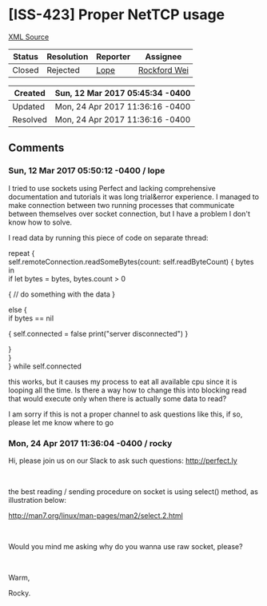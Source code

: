 # [ISS-423] Proper NetTCP usage

[XML Source](../xml/ISS-423.xml)
<p></p>





Status|Resolution|Reporter|Assignee
------|----------|--------|--------
Closed|Rejected|[Lope](Lope)|[Rockford Wei]($rocky)





Created|Sun, 12 Mar 2017 05:45:34 -0400
-------|--------------
Updated|Mon, 24 Apr 2017 11:36:16 -0400
Resolved|Mon, 24 Apr 2017 11:36:16 -0400


## Comments




### Sun, 12 Mar 2017 05:50:12 -0400 / lope 

<p><p>I tried to use sockets using Perfect and lacking comprehensive documentation and tutorials it was long trial&amp;error experience. I managed to make connection between two running processes that communicate between themselves over socket connection, but I have a problem I don't know how to solve. </p>

<p>I read data by running this piece of code on separate thread:</p>

<p>repeat {<br/>
	self.remoteConnection.readSomeBytes(count: self.readByteCount) { bytes in<br/>
		if let bytes = bytes, bytes.count &gt; 0 </p>
{
			// do something with the data
		}
<p> else {<br/>
			if bytes == nil </p>
{
				self.connected = false
				print("server disconnected")
			}
<p>		}<br/>
	}<br/>
} while self.connected</p>

<p>this works, but it causes my process to eat all available cpu since it is looping all the time. Is there a way how to change this into blocking read that would execute only when there is actually some data to read?</p>

<p>I am sorry if this is not a proper channel to ask questions like this, if so, please let me know where to go</p></p>


### Mon, 24 Apr 2017 11:36:04 -0400 / rocky 

<p><p>Hi, please join us on our Slack to ask such questions: <a href="http://perfect.ly/" class="external-link" rel="nofollow">http://perfect.ly</a> </p>

<p> </p>

<p>the best reading / sending procedure on socket is using select() method, as illustration below:</p>

<p><a href="http://man7.org/linux/man-pages/man2/select.2.html" class="external-link" rel="nofollow">http://man7.org/linux/man-pages/man2/select.2.html</a></p>

<p> </p>

<p>Would you mind me asking why do you wanna use raw socket, please? </p>

<p> </p>

<p>Warm, </p>

<p>Rocky.</p></p>


